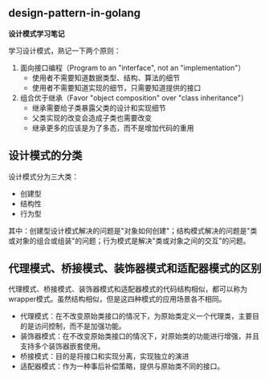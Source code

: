 ## design-pattern-in-golang
**设计模式学习笔记**

学习设计模式，熟记一下两个原则：
1. 面向接口编程（Program to an "interface", not an "implementation"） 
    - 使用者不需要知道数据类型、结构、算法的细节
    - 使用者不需要知道实现的细节，只需要知道提供的接口
2. 组合优于继承（Favor "object composition" over "class inheritance"）
    - 继承需要给子类暴露父类的设计和实现细节
    - 父类实现的改变会造成子类也需要改变
    - 继承更多的应该是为了多态，而不是增加代码的重用

## 设计模式的分类
设计模式分为三大类：
- 创建型
- 结构性
- 行为型

其中：创建型设计模式解决的问题是"对象如何创建"；结构模式解决的问题是"类或对象的组合或组装"的问题；行为模式是解决"类或对象之间的交互"的问题。

## 代理模式、桥接模式、装饰器模式和适配器模式的区别
代理模式、桥接模式、装饰器模式和适配器模式的代码结构相似，都可以称为wrapper模式。虽然结构相似，但是这四种模式的应用场景各不相同。
- 代理模式：在不改变原始类接口的情况下，为原始类定义一个代理类，主要目的是访问控制，而不是加强功能。
- 装饰器模式：在不改变原始类接口的情况下，对原始类的功能进行增强，并且支持多个装饰器嵌套使用。
- 桥接模式：目的是将接口和实现分离，实现独立的演进
- 适配器模式：作为一种事后补偿策略，提供与原始类不同的接口。
